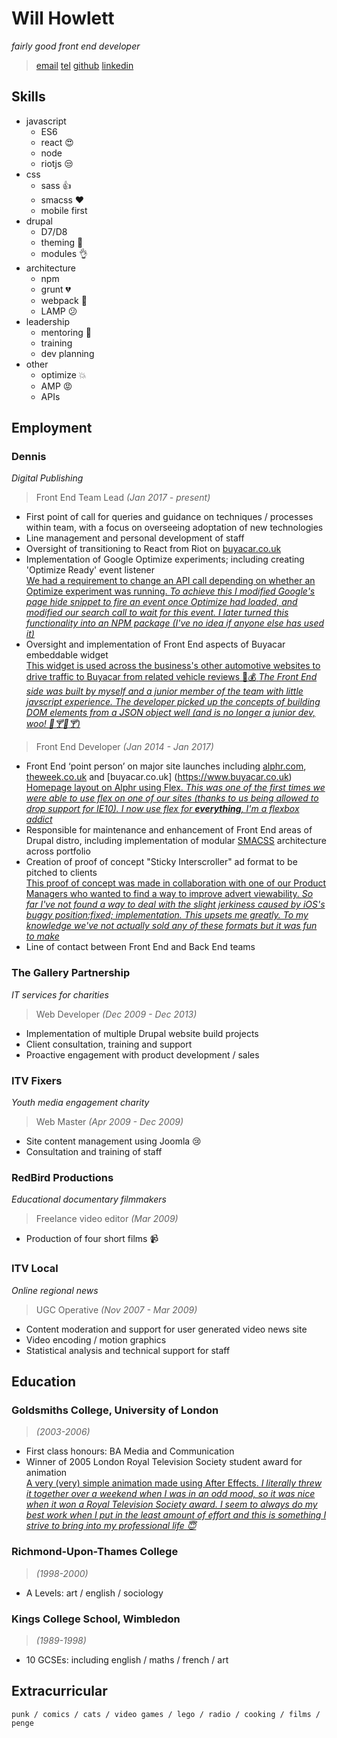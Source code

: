# Will Howlett
_fairly good front end developer_

> [email](CONTACTEMAIL)
> [tel](CONTACTTEL)
> [github](https://github.com/bigwillch)
> [linkedin](https://www.linkedin.com/in/will-howlett-54804bb0/)

## Skills

* javascript
  * ES6
  * react :heart_eyes:
  * node
  * riotjs :unamused:
* css
  * sass :thumbsup:
  * smacss :heart:
  * mobile first
* drupal
  * D7/D8
  * theming :muscle:
  * modules :ok_hand:
* architecture
  * npm
  * grunt :broken_heart:
  * webpack :sparkling_heart:
  * LAMP :confused:
* leadership
  * mentoring :two_men_holding_hands:
  * training
  * dev planning
* other
  * optimize :boom:
  * AMP :rage:
  * APIs

## Employment

### Dennis
_Digital Publishing_

> Front End Team Lead *(Jan 2017 - present)*

* First point of call for queries and guidance on techniques / processes within team, with a focus on
overseeing adoptation of new technologies
* Line management and personal development of staff
* Oversight of transitioning to React from Riot on [buyacar.co.uk](https://www.buyacar.co.uk)
* Implementation of Google Optimize experiments; including creating 'Optimize Ready' event listener  
[We had a requirement to change an API call depending on whether an Optimize experiment was running. _To achieve this I modified Google's page hide snippet to fire an event once Optimize had loaded, and modified our search call to wait for this event. I later turned this functionality into an NPM package (I've no idea if anyone else has used it)_](/examples/optimize#example)
* Oversight and implementation of Front End aspects of Buyacar embeddable widget  
[This widget is used across the business's other automotive websites to drive traffic to Buyacar from related vehicle reviews :car::moneybag: _The Front End side was built by myself and a junior member of the team with little javscript experience. The developer picked up the concepts of building DOM elements from a JSON object well (and is no longer a junior dev, woo! :beers::cocktail::beers::cocktail:)_](/examples/buyacarwidget#example)

> Front End Developer *(Jan 2014 - Jan 2017)*

* Front End ‘point person’ on major site launches including [alphr.com](http://www.alphr.com), [theweek.co.uk](http://www.theweek.co.uk) and [buyacar.co.uk] (https://www.buyacar.co.uk)  
[Homepage layout on Alphr using Flex. _This was one of the first times we were able to use flex on one of our sites (thanks to us being allowed to drop support for IE10). I now use flex for **everything**, I'm a flexbox addict_](/examples/alphr#example)
* Responsible for maintenance and enhancement of Front End areas of Drupal distro, including implementation of modular [SMACSS](https://smacss.com/) architecture across portfolio
* Creation of proof of concept "Sticky Interscroller" ad format to be pitched to clients  
[This proof of concept was made in collaboration with one of our Product Managers who wanted to find a way to improve advert viewability. _So far I've not found a way to deal with the slight jerkiness caused by iOS's buggy position:fixed; implementation. This upsets me greatly. To my knowledge we've not actually sold any of these formats but it was fun to make_](/examples/stickyinterscroller#example)
* Line of contact between Front End and Back End teams

### The Gallery Partnership
_IT services for charities_

> Web Developer *(Dec 2009 - Dec 2013)*

* Implementation of multiple Drupal website build projects
* Client consultation, training and support
* Proactive engagement with product development / sales

### ITV Fixers
_Youth media engagement charity_

> Web Master *(Apr 2009 - Dec 2009)*

* Site content management using Joomla :cry:
* Consultation and training of staff

### RedBird Productions
_Educational documentary filmmakers_

> Freelance video editor *(Mar 2009)*

* Production of four short films :video_camera:

### ITV Local
_Online regional news_

> UGC Operative *(Nov 2007 - Mar 2009)*

* Content moderation and support for user generated video news site
* Video encoding / motion graphics
* Statistical analysis and technical support for staff

## Education

### Goldsmiths College, University of London

> *(2003-2006)*

* First class honours: BA Media and Communication
* Winner of 2005 London Royal Television Society student award for animation  
[A very (very) simple animation made using After Effects. _I literally threw it together over a weekend when I was in an odd mood, so it was nice when it won a Royal Television Society award. I seem to always do my best work when I put in the least amount of effort and this is something I strive to bring into my professional life :innocent:_](https://www.youtube.com/embed/2yGS4sYBQJQ#example)

### Richmond-Upon-Thames College

> *(1998-2000)*

* A Levels: art / english / sociology

### Kings College School, Wimbledon

> *(1989-1998)*

* 10 GCSEs: including english / maths / french / art

## Extracurricular

```
punk / comics / cats / video games / lego / radio / cooking / films / penge
```